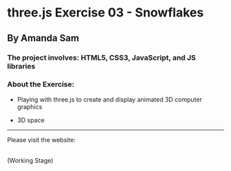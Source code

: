 # three.js Exercise 03 - Snowflakes

## By Amanda Sam

### The project involves: HTML5, CSS3, JavaScript, and JS libraries

### About the Exercise:

- Playing with three.js to create and display animated 3D computer graphics

- 3D space

-------------------------------------------

Please visit the website:

<br/>
(Working Stage)
